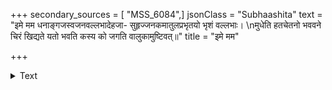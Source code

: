 +++
secondary_sources = [ "MSS_6084",]
jsonClass = "Subhaashita"
text = "इमे मम धनाङ्गजस्वजनवल्लभादेहजा- सुहृज्जनकमातुलप्रभृतयो भृशं वल्लभाः।  \nमुधेति हतचेतनो भववने चिरं खिद्यते यतो भवति कस्य को जगति वालुकामुष्टिवत्॥"
title = "इमे मम"

+++

<details><summary>Text</summary>

इमे मम धनाङ्गजस्वजनवल्लभादेहजा- सुहृज्जनकमातुलप्रभृतयो भृशं वल्लभाः।  
मुधेति हतचेतनो भववने चिरं खिद्यते यतो भवति कस्य को जगति वालुकामुष्टिवत्॥
</details>
